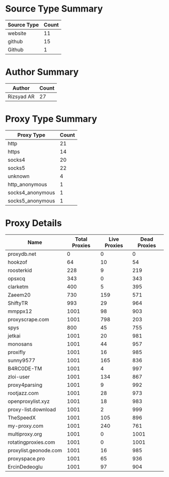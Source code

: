 # Source Type Summary

| Source Type | Count |
|-------------|-------|
| website | 11 |
| github | 15 |
| Github | 1 |


# Author Summary

| Author | Count |
|--------|-------|
| Rizsyad AR | 27 |


# Proxy Type Summary

| Proxy Type | Count |
|------------|-------|
| http | 21 |
| https | 14 |
| socks4 | 20 |
| socks5 | 22 |
| unknown | 4 |
| http_anonymous | 1 |
| socks4_anonymous | 1 |
| socks5_anonymous | 1 |


# Proxy Details

| Name | Total Proxies | Live Proxies | Dead Proxies |
|------|---------------|--------------|---------------|
| proxydb.net | 0 | 0 | 0 |
| hookzof | 64 | 10 | 54 |
| roosterkid | 228 | 9 | 219 |
| opsxcq | 343 | 0 | 343 |
| clarketm | 400 | 5 | 395 |
| Zaeem20 | 730 | 159 | 571 |
| ShiftyTR | 993 | 29 | 964 |
| mmppx12 | 1001 | 98 | 903 |
| proxyscrape.com | 1001 | 798 | 203 |
| spys | 800 | 45 | 755 |
| jetkai | 1001 | 20 | 981 |
| monosans | 1001 | 44 | 957 |
| proxifly | 1001 | 16 | 985 |
| sunny9577 | 1001 | 165 | 836 |
| B4RC0DE-TM | 1001 | 4 | 997 |
| zloi-user | 1001 | 134 | 867 |
| proxy4parsing | 1001 | 9 | 992 |
| rootjazz.com | 1001 | 28 | 973 |
| openproxylist.xyz | 1001 | 18 | 983 |
| proxy-list.download | 1001 | 2 | 999 |
| TheSpeedX | 1001 | 105 | 896 |
| my-proxy.com | 1001 | 240 | 761 |
| multiproxy.org | 1001 | 0 | 1001 |
| rotatingproxies.com | 1001 | 0 | 1001 |
| proxylist.geonode.com | 1001 | 16 | 985 |
| proxyspace.pro | 1001 | 65 | 936 |
| ErcinDedeoglu | 1001 | 97 | 904 |
